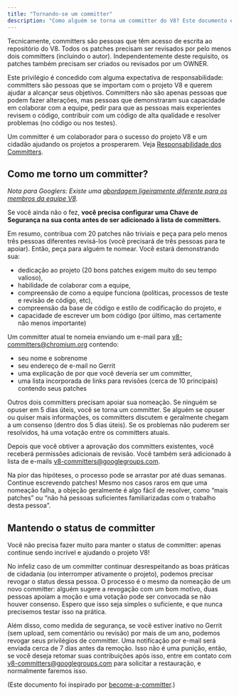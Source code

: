 ```yaml
---
title: "Tornando-se um committer"
description: "Como alguém se torna um committer do V8? Este documento explica."
---
```

Tecnicamente, committers são pessoas que têm acesso de escrita ao repositório do V8. Todos os patches precisam ser revisados por pelo menos dois committers (incluindo o autor). Independentemente deste requisito, os patches também precisam ser criados ou revisados por um OWNER.

Este privilégio é concedido com alguma expectativa de responsabilidade: committers são pessoas que se importam com o projeto V8 e querem ajudar a alcançar seus objetivos. Committers não são apenas pessoas que podem fazer alterações, mas pessoas que demonstraram sua capacidade em colaborar com a equipe, pedir para que as pessoas mais experientes revisem o código, contribuir com um código de alta qualidade e resolver problemas (no código ou nos testes).

Um committer é um colaborador para o sucesso do projeto V8 e um cidadão ajudando os projetos a prosperarem. Veja [Responsabilidade dos Committers](/docs/committer-responsibility).

## Como me torno um committer?

*Nota para Googlers: Existe uma [abordagem ligeiramente diferente para os membros da equipe V8](http://go/v8/setup_permissions.md).*

Se você ainda não o fez, **você precisa configurar uma Chave de Segurança na sua conta antes de ser adicionado à lista de committers.**

Em resumo, contribua com 20 patches não triviais e peça para pelo menos três pessoas diferentes revisá-los (você precisará de três pessoas para te apoiar). Então, peça para alguém te nomear. Você estará demonstrando sua:

- dedicação ao projeto (20 bons patches exigem muito do seu tempo valioso),
- habilidade de colaborar com a equipe,
- compreensão de como a equipe funciona (políticas, processos de teste e revisão de código, etc),
- compreensão da base de código e estilo de codificação do projeto, e
- capacidade de escrever um bom código (por último, mas certamente não menos importante)

Um committer atual te nomeia enviando um e-mail para [v8-committers@chromium.org](mailto:v8-committers@chromium.org) contendo:

- seu nome e sobrenome
- seu endereço de e-mail no Gerrit
- uma explicação de por que você deveria ser um committer,
- uma lista incorporada de links para revisões (cerca de 10 principais) contendo seus patches

Outros dois committers precisam apoiar sua nomeação. Se ninguém se opuser em 5 dias úteis, você se torna um committer. Se alguém se opuser ou quiser mais informações, os committers discutem e geralmente chegam a um consenso (dentro dos 5 dias úteis). Se os problemas não puderem ser resolvidos, há uma votação entre os committers atuais.

Depois que você obtiver a aprovação dos committers existentes, você receberá permissões adicionais de revisão. Você também será adicionado à lista de e-mails [v8-committers@googlegroups.com](mailto:v8-committers@googlegroups.com).

Na pior das hipóteses, o processo pode se arrastar por até duas semanas. Continue escrevendo patches! Mesmo nos casos raros em que uma nomeação falha, a objeção geralmente é algo fácil de resolver, como “mais patches” ou “não há pessoas suficientes familiarizadas com o trabalho desta pessoa”.

## Mantendo o status de committer

Você não precisa fazer muito para manter o status de committer: apenas continue sendo incrível e ajudando o projeto V8!

No infeliz caso de um committer continuar desrespeitando as boas práticas de cidadania (ou interromper ativamente o projeto), podemos precisar revogar o status dessa pessoa. O processo é o mesmo da nomeação de um novo committer: alguém sugere a revogação com um bom motivo, duas pessoas apoiam a moção e uma votação pode ser convocada se não houver consenso. Espero que isso seja simples o suficiente, e que nunca precisemos testar isso na prática.

Além disso, como medida de segurança, se você estiver inativo no Gerrit (sem upload, sem comentário ou revisão) por mais de um ano, podemos revogar seus privilégios de committer. Uma notificação por e-mail será enviada cerca de 7 dias antes da remoção. Isso não é uma punição, então, se você deseja retomar suas contribuições após isso, entre em contato com [v8-committers@googlegroups.com](mailto:v8-committers@googlegroups.com) para solicitar a restauração, e normalmente faremos isso.

(Este documento foi inspirado por [become-a-committer](https://dev.chromium.org/getting-involved/become-a-committer).)
